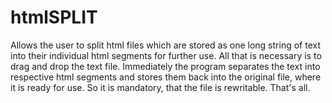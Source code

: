 # htmlSPLIT
Allows the user to split html files which are stored as one long string of text into their individual html segments for further use.
All that is necessary is to drag and drop the text file. Immediately the program separates the text into respective html segments and stores them back into the original file, where it is ready for use. So it is mandatory, that the file is rewritable. 
That's all. 


